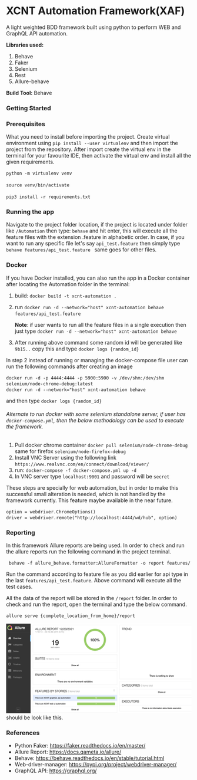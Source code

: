 # XCNT Automation Framework(XAF) #

A light weighted BDD framework built using python to perform  WEB and GraphQL API automation.

**Libraries used:**
1. Behave
2. Faker
3. Selenium
4. Rest
5. Allure-behave

**Build Tool:** Behave

### Getting Started ###

### Prerequisites

What you need to install before importing the project.
    Create virtual environment using
``
pip install --user virtualenv
``
and then import the project from the repository. 
After import create the virtual env in the terminal for your favourite IDE, then activate the virtual env and install all the given requirements.
```pythonverboseregexp
python -m virtualenv venv
 
source venv/bin/activate
    
pip3 install -r requirements.txt 
```

### Running the app
Navigate to the project folder location, if the project is located under folder like `/Automation`
   then type:
`behave` and hit enter, this will execute all the feature files with the extension .feature in alphabetic order.
   In case, if you want to run any specific file let's say `api_test.feature` then simply type ``behave features/api_test.feature ``
   same goes for other files.


### Docker
If you have Docker installed, you can also run the app in a Docker container after locating the Automation folder in the terminal:

1. build: `docker build -t xcnt-automation .`
2. run `docker run -d --network="host" xcnt-automation behave features/api_test.feature`
   
    **Note**: if user wants to run all the feature files in a single execution then just type `docker run -d --network="host" xcnt-automation behave`
3. After running above command some random id will be generated like `9b15..` copy this and type `docker logs {random_id}`

In step 2 instead of running or managing the docker-compose file user can run the following commands after creating an image

```buildoutcfg
docker run -d -p 4444:4444 -p 5900:5900 -v /dev/shm:/dev/shm selenium/node-chrome-debug:latest
docker run -d --network="host" xcnt-automation behave   
```
and then type `docker logs {random_id}`

###### Alternate to run docker with some selenium standalone server, if user has `docker-compose.yml`, then the below methodology can be used to execute the framework.
1. Pull docker chrome container `docker pull selenium/node-chrome-debug`
same for firefox `selenium/node-firefox-debug`
2. Install VNC Server using the following link `https://www.realvnc.com/en/connect/download/viewer/`
3. run: `docker-compose -f docker-compose.yml up -d`
4. In VNC server type `localhost:9001` and password will be `secret`

These steps are specially for web automation, but in order to make this successful small alteration is needed, which is not handled by the framework currently. This feature maybe available in the near future.
```buildoutcfg
option = webdriver.ChromeOptions()
driver = webdriver.remote("http://localhost:4444/wd/hub", option)
```

### Reporting
In this framework Allure reports are being used. In order to check and run the allure reports run the following command in the project terminal.
```buildoutcfg
 behave -f allure_behave.formatter:AllureFormatter -o report features/
```
Run the command according to feature file as you did earlier for api type in the last `features/api_test.feature`. Above command will execute all the test cases.

All the data of the report will be stored in the `/report` folder. In order to check and run the report, open the terminal and type the below command.
```buildoutcfg
allure serve {complete_location_from_home}/report  
```
![img.png](img.png)
should be look like this.

### References
* Python Faker: https://faker.readthedocs.io/en/master/
* Allure Report: https://docs.qameta.io/allure/
* Behave: https://behave.readthedocs.io/en/stable/tutorial.html
* Web-driver-manager: https://pypi.org/project/webdriver-manager/
* GraphQL API: https://graphql.org/
